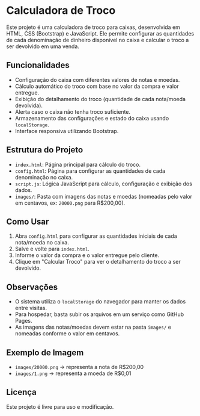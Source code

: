 # Calculadora de Troco

Este projeto é uma calculadora de troco para caixas, desenvolvida em HTML, CSS (Bootstrap) e JavaScript. Ele permite configurar as quantidades de cada denominação de dinheiro disponível no caixa e calcular o troco a ser devolvido em uma venda.

## Funcionalidades
- Configuração do caixa com diferentes valores de notas e moedas.
- Cálculo automático do troco com base no valor da compra e valor entregue.
- Exibição do detalhamento do troco (quantidade de cada nota/moeda devolvida).
- Alerta caso o caixa não tenha troco suficiente.
- Armazenamento das configurações e estado do caixa usando `localStorage`.
- Interface responsiva utilizando Bootstrap.

## Estrutura do Projeto
- `index.html`: Página principal para cálculo do troco.
- `config.html`: Página para configurar as quantidades de cada denominação no caixa.
- `script.js`: Lógica JavaScript para cálculo, configuração e exibição dos dados.
- `images/`: Pasta com imagens das notas e moedas (nomeadas pelo valor em centavos, ex: `20000.png` para R$200,00).

## Como Usar
1. Abra `config.html` para configurar as quantidades iniciais de cada nota/moeda no caixa.
2. Salve e volte para `index.html`.
3. Informe o valor da compra e o valor entregue pelo cliente.
4. Clique em "Calcular Troco" para ver o detalhamento do troco a ser devolvido.

## Observações
- O sistema utiliza o `localStorage` do navegador para manter os dados entre visitas.
- Para hospedar, basta subir os arquivos em um serviço como GitHub Pages.
- As imagens das notas/moedas devem estar na pasta `images/` e nomeadas conforme o valor em centavos.

## Exemplo de Imagem
- `images/20000.png` → representa a nota de R$200,00
- `images/1.png` → representa a moeda de R$0,01

## Licença
Este projeto é livre para uso e modificação.
